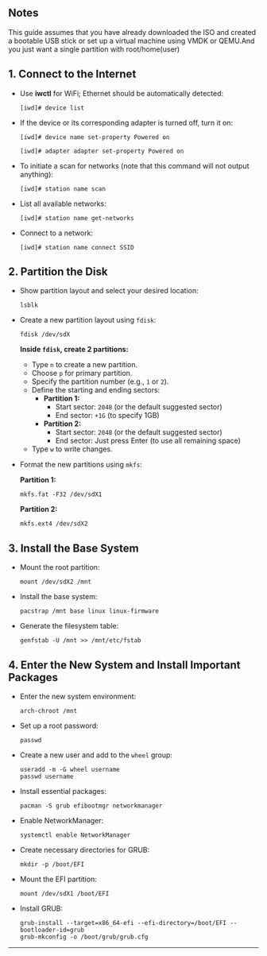 
## Notes
This guide assumes that you have already downloaded the ISO and created a bootable USB stick or set up a virtual machine using VMDK or QEMU.And you just want a single partition with root/home(user)
## 1. Connect to the Internet

- Use **iwctl** for WiFi; Ethernet should be automatically detected:

    ```
    [iwd]# device list
    ```

- If the device or its corresponding adapter is turned off, turn it on:

    ```
    [iwd]# device name set-property Powered on
    ```
    ```
    [iwd]# adapter adapter set-property Powered on
    ```

- To initiate a scan for networks (note that this command will not output anything):

    ```
    [iwd]# station name scan
    ```

- List all available networks:

    ```
    [iwd]# station name get-networks
    ```

- Connect to a network:

    ```
    [iwd]# station name connect SSID
    ```

## 2. Partition the Disk

- Show partition layout and select your desired location:

    ```
    lsblk
    ```

- Create a new partition layout using `fdisk`:

    ```
    fdisk /dev/sdX
    ```

    **Inside `fdisk`, create 2 partitions:**
    - Type `n` to create a new partition.
    - Choose `p` for primary partition.
    - Specify the partition number (e.g., `1` or `2`).
    - Define the starting and ending sectors:
      - **Partition 1:**
        - Start sector: `2048` (or the default suggested sector)
        - End sector: `+1G` (to specify 1GB)
      - **Partition 2:**
        - Start sector: `2048` (or the default suggested sector)
        - End sector: Just press Enter (to use all remaining space)
    - Type `w` to write changes.

- Format the new partitions using `mkfs`:

    **Partition 1:**
    ```
    mkfs.fat -F32 /dev/sdX1
    ```

    **Partition 2:**
    ```
    mkfs.ext4 /dev/sdX2
    ```

## 3. Install the Base System

- Mount the root partition:

    ```
    mount /dev/sdX2 /mnt
    ```

- Install the base system:

    ```
    pacstrap /mnt base linux linux-firmware
    ```

- Generate the filesystem table:

    ```
    genfstab -U /mnt >> /mnt/etc/fstab
    ```

## 4. Enter the New System and Install Important Packages

- Enter the new system environment:

    ```
    arch-chroot /mnt
    ```

- Set up a root password:

    ```
    passwd
    ```

- Create a new user and add to the `wheel` group:

    ```
    useradd -m -G wheel username
    passwd username
    ```

- Install essential packages:

    ```
    pacman -S grub efibootmgr networkmanager
    ```

- Enable NetworkManager:

    ```
    systemctl enable NetworkManager
    ```

- Create necessary directories for GRUB:

    ```
    mkdir -p /boot/EFI
    ```

- Mount the EFI partition:

    ```
    mount /dev/sdX1 /boot/EFI
    ```

- Install GRUB:

    ```
    grub-install --target=x86_64-efi --efi-directory=/boot/EFI --bootloader-id=grub
    grub-mkconfig -o /boot/grub/grub.cfg
    ```

---

